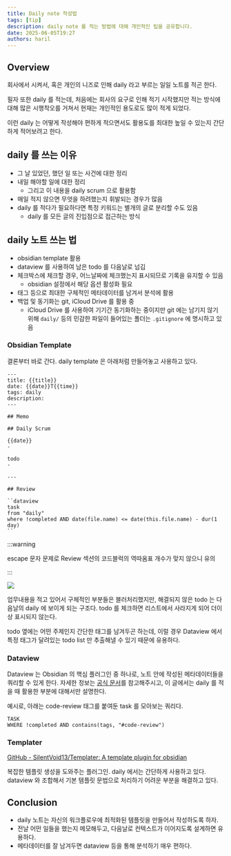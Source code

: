 ```yaml
---
title: Daily note 작성법
tags: [tip]
description: daily note 를 적는 방법에 대해 개인적인 팁을 공유합니다.
date: 2025-06-05T19:27
authors: haril
---
```


## Overview

회사에서 시켜서, 혹은 개인의 니즈로 인해 daily 라고 부르는 일일 노트를 적곤 한다. 

필자 또한 daily 를 적는데, 처음에는 회사의 요구로 인해 적기 시작했지만 적는 방식에 대해 많은 시행착오를 거쳐서 현재는 개인적인 용도로도 많이 적게 되었다.

이런 daily 는 어떻게 작성해야 편하게 적으면서도 활용도를 최대한 높일 수 있는지 간단하게 적어보려고 한다.

<!-- truncate -->

## daily 를 쓰는 이유

- 그 날 있었던, 했던 일 또는 사건에 대한 정리
- 내일 해야할 일에 대한 정리
    - 그리고 이 내용을 daily scrum 으로 활용함
- 매일 적지 않으면 무엇을 하려했는지 휘발되는 경우가 많음
- daily 를 적다가 필요하다면 특정 키워드는 별개의 글로 분리할 수도 있음
    - daily 를 모든 글의 진입점으로 접근하는 방식

## daily 노트 쓰는 법

- obsidian template 활용
- dataview 를 사용하여 남은 todo 를 다음날로 넘김
- 체크박스에 체크할 경우, 어느날짜에 체크했는지 표시되므로 기록을 유지할 수 있음
    - obsidian 설정에서 해당 옵션 활성화 필요
- 태그 등으로 최대한 구체적인 메타데이터를 남겨서 분석에 활용
- 백업 및 동기화는 git, iCloud Drive 를 활용 중
    - iCloud Drive 를 사용하여 기기간 동기화하는 중이지만 git 에는 남기지 않기 위해 `daily/` 등의 민감한 파일이 들어있는 폴더는 `.gitignore` 에 명시하고 있음

### Obsidian Template

결론부터 바로 간다. daily template 은 아래처럼 만들어놓고 사용하고 있다.

```text
---
title: {{title}}
date: {{date}}T{{time}}
tags: daily
description: 
---

## Memo

## Daily Scrum

{{date}}
- 

todo
- 

---

## Review

``dataview
task
from "daily"
where !completed AND date(file.name) <= date(this.file.name) - dur(1 day)
``
```

:::warning

escape 문자 문제로 Review 섹션의 코드블럭의 역따옴표 개수가 맞지 않으니 유의

:::

![](https://i.imgur.com/QbtOw9f.png)

업무내용을 적고 있어서 구체적인 부분들은 블러처리했지만, 해결되지 않은 todo 는 다음날의 daily 에 보이게 되는 구조다. todo 를 체크하면 리스트에서 사라지게 되어 더이상 표시되지 않는다.

todo 옆에는 어떤 주제인지 간단한 태그를 남겨두곤 하는데, 이럴 경우 Dataview 에서 특정 태그가 달려있는 todo list 만 추출해낼 수 있기 때문에 유용하다.

### Dataview

Dataview 는 Obsidian 의 핵심 플러그인 중 하나로, 노트 안에 작성된 메타데이터들을 쿼리할 수 있게 한다. 자세한 정보는 [공식 문서](https://blacksmithgu.github.io/obsidian-dataview/)를  참고해주시고, 이 글에서는 daily 를 적을 때 활용한 부분에 대해서만 설명한다.

예시로, 아래는 code-review 태그를 붙여둔 task 를 모아보는 쿼리다.

```dataview
TASK
WHERE !completed AND contains(tags, "#code-review")
```

### Templater

[GitHub - SilentVoid13/Templater: A template plugin for obsidian](https://github.com/SilentVoid13/Templater)

복잡한 템플릿 생성을 도와주는 플러그인. daily 에서는 간단하게 사용하고 있다. dataview 와 조합해서 기본 템플릿 문법으로 처리하기 어려운 부분을 해결하고 있다.

## Conclusion

- daily 노트는 자신의 워크플로우에 최적화된 템플릿을 만들어서 작성하도록 하자.
- 전날 어떤 일들을 했는지 메모해두고, 다음날로 컨텍스트가 이어지도록 설계하면 유용하다.
- 메타데이터를 잘 남겨두면 dataview 등을 통해 분석하기 매우 편하다.

